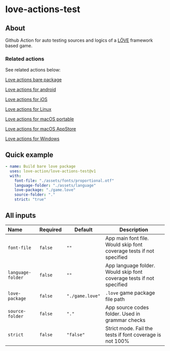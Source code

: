 # love-actions-test

## About

Github Action for auto testing sources and logics of a [LÖVE](https://love2d.org/) framework based game.

### Related actions

See related actions below:

[Love actions bare package](https://github.com/marketplace/actions/love-actions-bare-package)

[Love actions for android](https://github.com/marketplace/actions/love-actions-for-android)

[Love actions for iOS](https://github.com/marketplace/actions/love-actions-for-ios)

[Love actions for Linux](https://github.com/marketplace/actions/love-actions-for-linux)

[Love actions for macOS portable](https://github.com/marketplace/actions/love-actions-for-macos-portable)

[Love actions for macOS AppStore](https://github.com/marketplace/actions/love-actions-for-macos-appstore)

[Love actions for Windows](https://github.com/marketplace/actions/love-actions-for-windows)

## Quick example

```yaml
- name: Build bare love package
  uses: love-action/love-actions-test@v1
  with:
    font-file: "./assets/fonts/proportional.otf"
    language-folder: "./assets/language"
    love-package: "./game.love"
    source-folder: "."
    strict: "true"
```

## All inputs

| Name                | Required  | Default           | Description                                                          |
| :------------------ | --------- | ----------------- | -------------------------------------------------------------------- |
| `font-file`       | `false` | `""`            | App main font file. Would skip font coverage tests if not specified  |
| `language-folder` | `false` | `""`            | App language folder. Would skip font coverage tests if not specified |
| `love-package`    | `false` | `"./game.love"` | `.love` game package file path                                     |
| `source-folder`   | `false` | `"."`           | App source codes folder. Used in grammar checks                      |
| `strict`          | `false` | `"false"`       | Strict mode. Fail the tests if font coverage is not 100%             |
